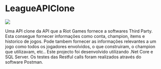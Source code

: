 # LeagueAPIClone
<p>
  <img src="https://user-images.githubusercontent.com/44876887/139504247-5152a032-fe2b-4755-8c68-a49bd464f2a4.png">
</p>
Uma API clone da API que a Riot Games fornece a softwares Third Party. Esta consegue fornecer informações como conta, champion, items e historico de jogos. Pode tambem fornecer as informações relevantes a um jogo como todos os jogadores envolvidos, o que construiram, o champion que utilizavam, etc..
Este projecto foi desenvolvido utilizando .Net Core e SQL Server. Os testes das Restful calls foram realizados através do software Postman. 
